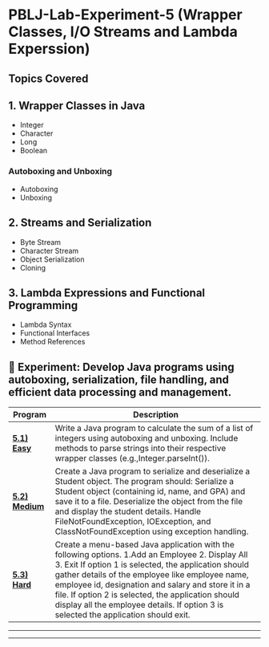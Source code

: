 # PBLJ-Lab-Experiment-5 (Wrapper Classes, I/O Streams and Lambda Experssion)
## Topics Covered
## 1. Wrapper Classes in Java
- Integer
- Character
- Long
- Boolean

### Autoboxing and Unboxing
- Autoboxing
- Unboxing

## 2. Streams and Serialization
- Byte Stream
- Character Stream
- Object Serialization
- Cloning

## 3. Lambda Expressions and Functional Programming
- Lambda Syntax
- Functional Interfaces
- Method References
  
## 📌 Experiment: Develop Java programs using autoboxing, serialization, file handling, and efficient data processing and management.

| Program | Description                                 |
|---------|---------------------------------------------|
| **[5.1) Easy](/Exp5.1.java)** |Write a Java program to calculate the sum of a list of integers using autoboxing and unboxing. Include methods to parse strings into their respective wrapper classes (e.g.,Integer.parseInt()). |
| **[5.2) Medium](/Exp5.2.java)** |Create a Java program to serialize and deserialize a Student object. The program should: Serialize a Student object (containing id, name, and GPA) and save it to a file. Deserialize the object from the file and display the student details. Handle FileNotFoundException, IOException, and ClassNotFoundException using exception handling. |
| **[5.3) Hard](/Exp5.3.java)** | Create a menu-based Java application with the following options. 1.Add an Employee 2. Display All 3. Exit If option 1 is selected, the application should gather details of the employee like employee name, employee id, designation and salary and store it in a file. If option 2 is selected, the application should display all the employee details. If option 3 is selected the application should exit. |

---



---
